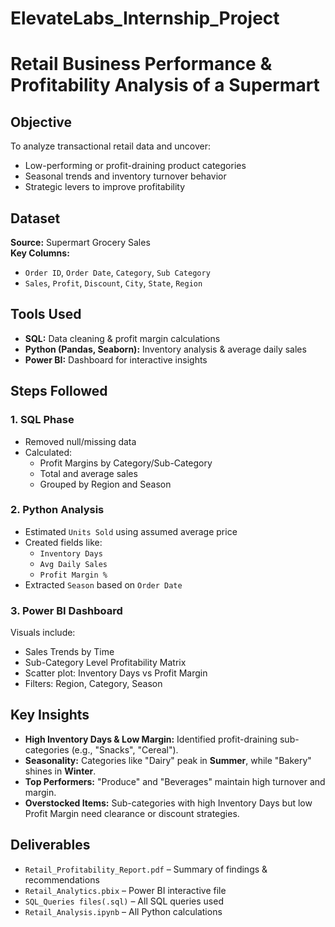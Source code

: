 # ElevateLabs_Internship_Project
#  Retail Business Performance & Profitability Analysis of a Supermart

##  Objective
To analyze transactional retail data and uncover:
- Low-performing or profit-draining product categories
- Seasonal trends and inventory turnover behavior
- Strategic levers to improve profitability

##  Dataset
**Source:** Supermart Grocery Sales  
**Key Columns:**  
- `Order ID`, `Order Date`, `Category`, `Sub Category`  
- `Sales`, `Profit`, `Discount`, `City`, `State`, `Region`  

##  Tools Used
- **SQL:** Data cleaning & profit margin calculations  
- **Python (Pandas, Seaborn):** Inventory analysis & average daily sales  
- **Power BI:** Dashboard for interactive insights  

##  Steps Followed

### 1. **SQL Phase**
- Removed null/missing data
- Calculated:
  - Profit Margins by Category/Sub-Category
  - Total and average sales
  - Grouped by Region and Season

### 2. **Python Analysis**
- Estimated `Units Sold` using assumed average price
- Created fields like:
  - `Inventory Days`
  - `Avg Daily Sales`
  - `Profit Margin %`
- Extracted `Season` based on `Order Date`

### 3. **Power BI Dashboard**
Visuals include:
-  Sales Trends by Time
- Sub-Category Level Profitability Matrix
-  Scatter plot: Inventory Days vs Profit Margin
-  Filters: Region, Category, Season

##  Key Insights
- **High Inventory Days & Low Margin:** Identified profit-draining sub-categories (e.g., "Snacks", "Cereal").
- **Seasonality:** Categories like "Dairy" peak in **Summer**, while "Bakery" shines in **Winter**.
- **Top Performers:** "Produce" and "Beverages" maintain high turnover and margin.
- **Overstocked Items:** Sub-categories with high Inventory Days but low Profit Margin need clearance or discount strategies.


## Deliverables
-  `Retail_Profitability_Report.pdf` – Summary of findings & recommendations  
-  `Retail_Analytics.pbix` – Power BI interactive file  
-  `SQL_Queries files(.sql)` – All SQL queries used  
-  `Retail_Analysis.ipynb` – All Python calculations  
